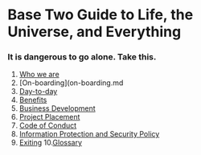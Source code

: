 # Base Two Guide to Life, the Universe, and Everything

### It is dangerous to go alone. Take this.

1. [Who we are](who-we-are.md)
2. [On-boarding](on-boarding.md
3. [Day-to-day](day-to-day.md)
4. [Benefits](benefits.md)
5. [Business Development](business-development.md)
6. [Project Placement](project-placement.md)
7. [Code of Conduct](code-of-conduct.md)
8. [Information Protection and Security Policy](information-protection-policy.md)
9. [Exiting](exiting.md) 10.[Glossary](glossary.md)
